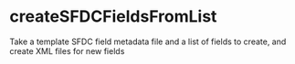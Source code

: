 # createSFDCFieldsFromList
Take a template SFDC field metadata file and a list of fields to create, and create XML files for new fields
